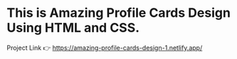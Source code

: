 # This is Amazing Profile Cards Design Using HTML and CSS.

Project Link 👉 https://amazing-profile-cards-design-1.netlify.app/